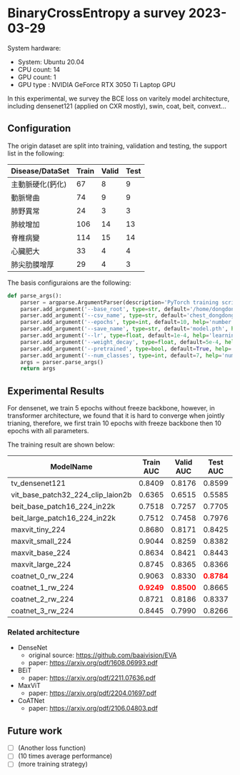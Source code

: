 # BinaryCrossEntropy a survey 2023-03-29

System hardware:

- System: Ubuntu 20.04 
- CPU count:	14
- GPU count:	1
- GPU type :	NVIDIA GeForce RTX 3050 Ti Laptop GPU


In this experimental, we survey the BCE loss on varitely model architecture, including densenet121 (applied on CXR mostly),
swin, coat, beit, convext...

## Configuration

The origin dataset are split into training, validation and testing, the support list in the following:

| Disease/DataSet        | Train | Valid | Test |
|------------------|--------|---------|---------|
| 主動脈硬化(鈣化)   | 67     | 8       | 9       |
| 動脈彎曲         | 74     | 9       | 9       |
| 肺野異常         | 24     | 3       | 3       |
| 肺紋增加         | 106    | 14      | 13      |
| 脊椎病變         | 114    | 15      | 14      |
| 心臟肥大         | 33     | 4       | 4       |
| 肺尖肋膜增厚      | 29     | 4       | 3       |

The basis configuraions are the following:

```python
def parse_args():
    parser = argparse.ArgumentParser(description='PyTorch training script')
    parser.add_argument('--base_root', type=str, default='/home/dongdong/Medical-Image-Analysis/CXR/xray_jpg/', help='path to the base data directory')
    parser.add_argument('--csv_name', type=str, default='chest_dongdong.csv', help='name of the CSV file containing the dataset')
    parser.add_argument('--epochs', type=int, default=10, help='number of training epochs')
    parser.add_argument('--save_name', type=str, default='model.pth', help='name of the file to save the trained model')
    parser.add_argument('--lr', type=float, default=1e-4, help='learning rate for the optimizer')
    parser.add_argument('--weight_decay', type=float, default=5e-4, help='weight decay for the optimizer')
    parser.add_argument('--pretrained', type=bool, default=True, help='transfer learning or not')
    parser.add_argument('--num_classes', type=int, default=7, help='number of classes')
    args = parser.parse_args()
    return args
```

## Experimental Results

For densenet, we train 5 epochs without freeze backbone, however, in transformer architecture, we found that it is hard to converge when jointly trianing, therefore, we first train 10 epochs with freeze backbone then 10 epochs with all parameters.

The training result are shown below:

| ModelName | Train AUC | Valid AUC | Test AUC | params(M) |
|-----------|-----------|-----------|----------|--------|
|tv_densenet121|0.8409|0.8176|0.8599|7.98|
|vit_base_patch32_224_clip_laion2b|0.6365|0.6515|0.5585|88.2|
|beit_base_patch16_224_in22k|0.7518|0.7257|0.7705|102.56|
|beit_large_patch16_224_in22k|0.7512|0.7458|0.7976|<a class="max">325.79</a>|
|maxvit_tiny_224|0.8680|0.8171|0.8425|30.92|
|maxvit_small_224|0.9044|0.8259|0.8382|68.93|
|maxvit_base_224|0.8634|0.8421|0.8443|119.47|
|maxvit_large_224|0.8745|0.8365|0.8366|211.79|
|coatnet_0_rw_224|0.9063|0.8330|<a class="max">0.8784</a>|27.44|
|coatnet_1_rw_224|<a class="max">0.9249</a>|<a class="max">0.8500</a>|0.8665|41.72|
|coatnet_2_rw_224|0.8721|0.8186|0.8337|73.89|
|coatnet_3_rw_224|0.8445|0.7990|0.8266|165.17|

### Related architecture

- DenseNet
   - original source: https://github.com/baaivision/EVA
   - paper: https://arxiv.org/pdf/1608.06993.pdf
- BEiT
   - paper: https://arxiv.org/pdf/2211.07636.pdf
- MaxViT
   - paper: https://arxiv.org/pdf/2204.01697.pdf
- CoATNet
   - paper: https://arxiv.org/pdf/2106.04803.pdf

<style>
    .max {
        color: red;
        font-weight: bold;
    }
</style>

## Future work

- [ ] (Another loss function)
- [ ] (10 times average performance)
- [ ] (more training strategy)
